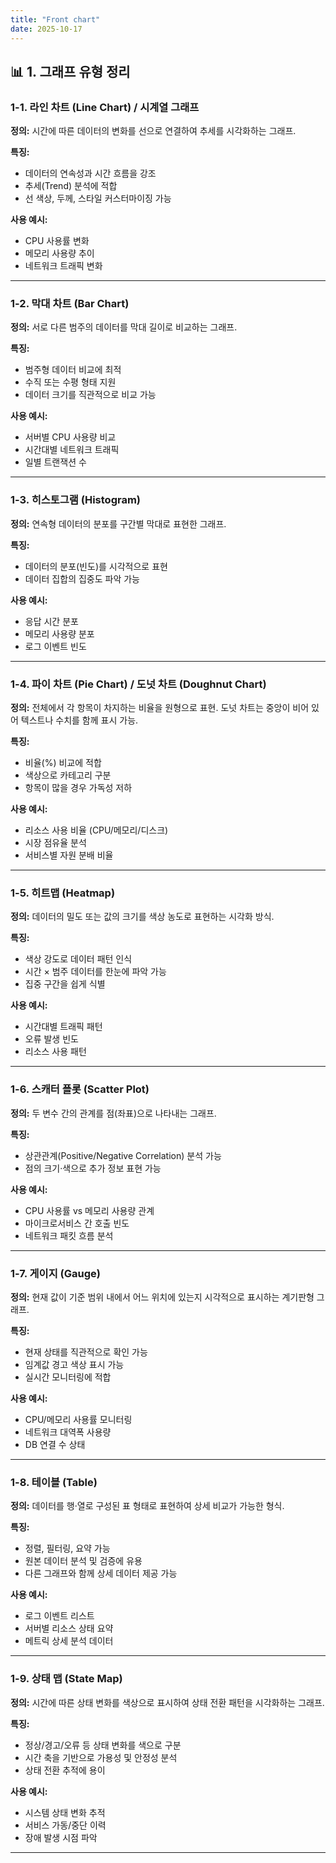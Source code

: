 ```yaml
---
title: "Front chart"
date: 2025-10-17
---
```



## 📊 1. 그래프 유형 정리

### 1-1. **라인 차트 (Line Chart) / 시계열 그래프**

**정의:**
시간에 따른 데이터의 변화를 선으로 연결하여 추세를 시각화하는 그래프.

**특징:**

* 데이터의 연속성과 시간 흐름을 강조
* 추세(Trend) 분석에 적합
* 선 색상, 두께, 스타일 커스터마이징 가능

**사용 예시:**

* CPU 사용률 변화
* 메모리 사용량 추이
* 네트워크 트래픽 변화

---

### 1-2. **막대 차트 (Bar Chart)**

**정의:**
서로 다른 범주의 데이터를 막대 길이로 비교하는 그래프.

**특징:**

* 범주형 데이터 비교에 최적
* 수직 또는 수평 형태 지원
* 데이터 크기를 직관적으로 비교 가능

**사용 예시:**

* 서버별 CPU 사용량 비교
* 시간대별 네트워크 트래픽
* 일별 트랜잭션 수

---

### 1-3. **히스토그램 (Histogram)**

**정의:**
연속형 데이터의 분포를 구간별 막대로 표현한 그래프.

**특징:**

* 데이터의 분포(빈도)를 시각적으로 표현
* 데이터 집합의 집중도 파악 가능

**사용 예시:**

* 응답 시간 분포
* 메모리 사용량 분포
* 로그 이벤트 빈도

---

### 1-4. **파이 차트 (Pie Chart) / 도넛 차트 (Doughnut Chart)**

**정의:**
전체에서 각 항목이 차지하는 비율을 원형으로 표현.
도넛 차트는 중앙이 비어 있어 텍스트나 수치를 함께 표시 가능.

**특징:**

* 비율(%) 비교에 적합
* 색상으로 카테고리 구분
* 항목이 많을 경우 가독성 저하

**사용 예시:**

* 리소스 사용 비율 (CPU/메모리/디스크)
* 시장 점유율 분석
* 서비스별 자원 분배 비율

---

### 1-5. **히트맵 (Heatmap)**

**정의:**
데이터의 밀도 또는 값의 크기를 색상 농도로 표현하는 시각화 방식.

**특징:**

* 색상 강도로 데이터 패턴 인식
* 시간 × 범주 데이터를 한눈에 파악 가능
* 집중 구간을 쉽게 식별

**사용 예시:**

* 시간대별 트래픽 패턴
* 오류 발생 빈도
* 리소스 사용 패턴

---

### 1-6. **스캐터 플롯 (Scatter Plot)**

**정의:**
두 변수 간의 관계를 점(좌표)으로 나타내는 그래프.

**특징:**

* 상관관계(Positive/Negative Correlation) 분석 가능
* 점의 크기·색으로 추가 정보 표현 가능

**사용 예시:**

* CPU 사용률 vs 메모리 사용량 관계
* 마이크로서비스 간 호출 빈도
* 네트워크 패킷 흐름 분석

---

### 1-7. **게이지 (Gauge)**

**정의:**
현재 값이 기준 범위 내에서 어느 위치에 있는지 시각적으로 표시하는 계기판형 그래프.

**특징:**

* 현재 상태를 직관적으로 확인 가능
* 임계값 경고 색상 표시 가능
* 실시간 모니터링에 적합

**사용 예시:**

* CPU/메모리 사용률 모니터링
* 네트워크 대역폭 사용량
* DB 연결 수 상태

---

### 1-8. **테이블 (Table)**

**정의:**
데이터를 행·열로 구성된 표 형태로 표현하여 상세 비교가 가능한 형식.

**특징:**

* 정렬, 필터링, 요약 가능
* 원본 데이터 분석 및 검증에 유용
* 다른 그래프와 함께 상세 데이터 제공 가능

**사용 예시:**

* 로그 이벤트 리스트
* 서버별 리소스 상태 요약
* 메트릭 상세 분석 데이터

---

### 1-9. **상태 맵 (State Map)**

**정의:**
시간에 따른 상태 변화를 색상으로 표시하여 상태 전환 패턴을 시각화하는 그래프.

**특징:**

* 정상/경고/오류 등 상태 변화를 색으로 구분
* 시간 축을 기반으로 가용성 및 안정성 분석
* 상태 전환 추적에 용이

**사용 예시:**

* 시스템 상태 변화 추적
* 서비스 가동/중단 이력
* 장애 발생 시점 파악

---
